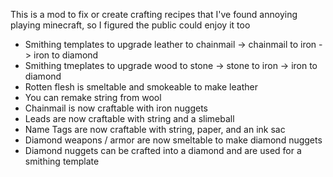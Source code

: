This is a mod to fix or create crafting recipes that I've found annoying playing minecraft, so I figured the public could enjoy it too



* Smithing templates to upgrade leather to chainmail -> chainmail to iron -> iron to diamond
* Smithing tmeplates to upgrade wood to stone -> stone to iron -> iron to diamond
* Rotten flesh is smeltable and smokeable to make leather
* You can remake string from wool
* Chainmail is now craftable with iron nuggets
* Leads are now craftable with string and a slimeball
* Name Tags are now craftable with string, paper, and an ink sac
* Diamond weapons / armor are now smeltable to make diamond nuggets
* Diamond nuggets can be crafted into a diamond and are used for a smithing template
